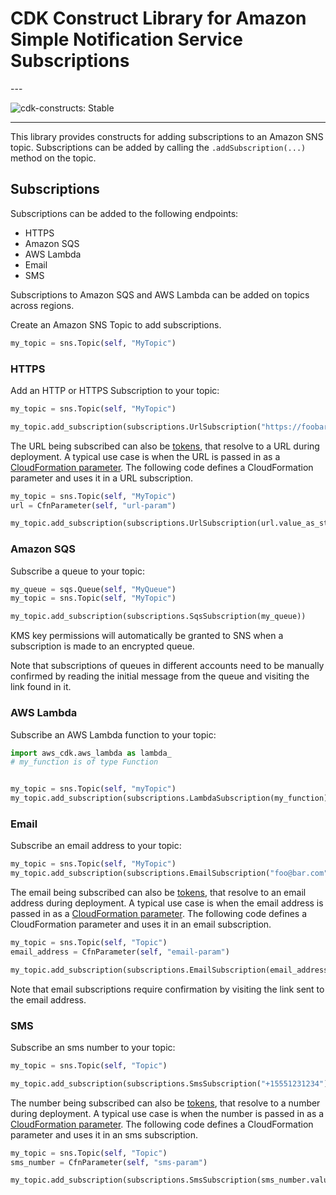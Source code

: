 # CDK Construct Library for Amazon Simple Notification Service Subscriptions

<!--BEGIN STABILITY BANNER-->---


![cdk-constructs: Stable](https://img.shields.io/badge/cdk--constructs-stable-success.svg?style=for-the-badge)

---
<!--END STABILITY BANNER-->

This library provides constructs for adding subscriptions to an Amazon SNS topic.
Subscriptions can be added by calling the `.addSubscription(...)` method on the topic.

## Subscriptions

Subscriptions can be added to the following endpoints:

* HTTPS
* Amazon SQS
* AWS Lambda
* Email
* SMS

Subscriptions to Amazon SQS and AWS Lambda can be added on topics across regions.

Create an Amazon SNS Topic to add subscriptions.

```python
my_topic = sns.Topic(self, "MyTopic")
```

### HTTPS

Add an HTTP or HTTPS Subscription to your topic:

```python
my_topic = sns.Topic(self, "MyTopic")

my_topic.add_subscription(subscriptions.UrlSubscription("https://foobar.com/"))
```

The URL being subscribed can also be [tokens](https://docs.aws.amazon.com/cdk/latest/guide/tokens.html), that resolve
to a URL during deployment. A typical use case is when the URL is passed in as a [CloudFormation
parameter](https://docs.aws.amazon.com/AWSCloudFormation/latest/UserGuide/parameters-section-structure.html). The
following code defines a CloudFormation parameter and uses it in a URL subscription.

```python
my_topic = sns.Topic(self, "MyTopic")
url = CfnParameter(self, "url-param")

my_topic.add_subscription(subscriptions.UrlSubscription(url.value_as_string))
```

### Amazon SQS

Subscribe a queue to your topic:

```python
my_queue = sqs.Queue(self, "MyQueue")
my_topic = sns.Topic(self, "MyTopic")

my_topic.add_subscription(subscriptions.SqsSubscription(my_queue))
```

KMS key permissions will automatically be granted to SNS when a subscription is made to
an encrypted queue.

Note that subscriptions of queues in different accounts need to be manually confirmed by
reading the initial message from the queue and visiting the link found in it.

### AWS Lambda

Subscribe an AWS Lambda function to your topic:

```python
import aws_cdk.aws_lambda as lambda_
# my_function is of type Function


my_topic = sns.Topic(self, "myTopic")
my_topic.add_subscription(subscriptions.LambdaSubscription(my_function))
```

### Email

Subscribe an email address to your topic:

```python
my_topic = sns.Topic(self, "MyTopic")
my_topic.add_subscription(subscriptions.EmailSubscription("foo@bar.com"))
```

The email being subscribed can also be [tokens](https://docs.aws.amazon.com/cdk/latest/guide/tokens.html), that resolve
to an email address during deployment. A typical use case is when the email address is passed in as a [CloudFormation
parameter](https://docs.aws.amazon.com/AWSCloudFormation/latest/UserGuide/parameters-section-structure.html). The
following code defines a CloudFormation parameter and uses it in an email subscription.

```python
my_topic = sns.Topic(self, "Topic")
email_address = CfnParameter(self, "email-param")

my_topic.add_subscription(subscriptions.EmailSubscription(email_address.value_as_string))
```

Note that email subscriptions require confirmation by visiting the link sent to the
email address.

### SMS

Subscribe an sms number to your topic:

```python
my_topic = sns.Topic(self, "Topic")

my_topic.add_subscription(subscriptions.SmsSubscription("+15551231234"))
```

The number being subscribed can also be [tokens](https://docs.aws.amazon.com/cdk/latest/guide/tokens.html), that resolve
to a number during deployment. A typical use case is when the number is passed in as a [CloudFormation
parameter](https://docs.aws.amazon.com/AWSCloudFormation/latest/UserGuide/parameters-section-structure.html). The
following code defines a CloudFormation parameter and uses it in an sms subscription.

```python
my_topic = sns.Topic(self, "Topic")
sms_number = CfnParameter(self, "sms-param")

my_topic.add_subscription(subscriptions.SmsSubscription(sms_number.value_as_string))
```
